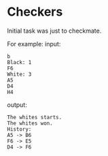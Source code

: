 # Checkers
Initial task was just to checkmate.

For example:
input:
```
b
Black: 1
F6
White: 3
A5
D4
H4
```

output:
```
The whites starts.
The whites won.
History:
A5 -> B6
F6 -> E5
D4 -> F6
```
